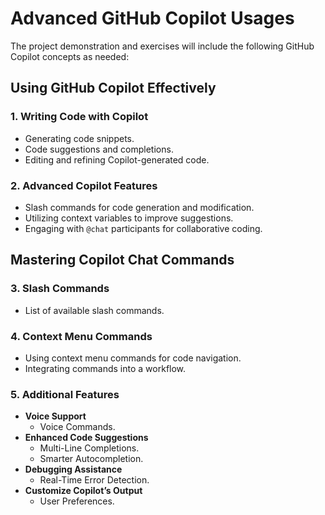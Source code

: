 # Advanced GitHub Copilot Usages

The project demonstration and exercises will include the following GitHub Copilot concepts as needed:

## Using GitHub Copilot Effectively

### 1. Writing Code with Copilot

* Generating code snippets.
* Code suggestions and completions.
* Editing and refining Copilot-generated code.

### 2. Advanced Copilot Features

* Slash commands for code generation and modification.
* Utilizing context variables to improve suggestions.
* Engaging with `@chat` participants for collaborative coding.

## Mastering Copilot Chat Commands

### 3. Slash Commands

* List of available slash commands.

### 4. Context Menu Commands

* Using context menu commands for code navigation.
* Integrating commands into a workflow.

### 5. Additional Features

* **Voice Support**
  * Voice Commands.
* **Enhanced Code Suggestions**
  * Multi-Line Completions.
  * Smarter Autocompletion.
* **Debugging Assistance**
  * Real-Time Error Detection.
* **Customize Copilot’s Output**
  * User Preferences.
